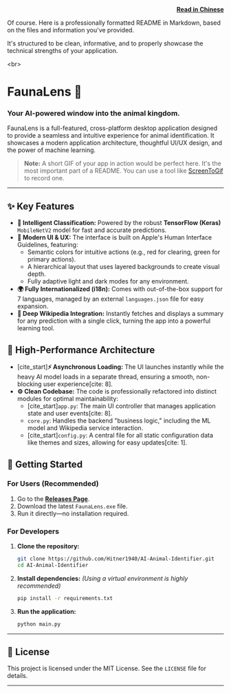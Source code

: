 <div align="right">
<a href="README.chinese.md"><strong>Read in Chinese</strong></a>
</div>

Of course. Here is a professionally formatted README in Markdown, based on the files and information you've provided.

It's structured to be clean, informative, and to properly showcase the technical strengths of your application.

\<br\>

# FaunaLens 🐾

### Your AI-powered window into the animal kingdom.

[](https://www.python.org/downloads/release/python-3110/)
[](https://opensource.org/licenses/MIT)
[](https://www.google.com/search?q=https://github.com/Hitner1940/AI-Animal-Identifier/releases/latest)

FaunaLens is a full-featured, cross-platform desktop application designed to provide a seamless and intuitive experience for animal identification. It showcases a modern application architecture, thoughtful UI/UX design, and the power of machine learning.

> **Note:** A short GIF of your app in action would be perfect here. It's the most important part of a README. You can use a tool like [ScreenToGif](https://www.screentogif.com/) to record one.

-----

## ✨ Key Features

  * **🧠 Intelligent Classification:** Powered by the robust **TensorFlow (Keras)** `MobileNetV2` model for fast and accurate predictions.
  * **🎨 Modern UI & UX:** The interface is built on Apple's Human Interface Guidelines, featuring:
      * Semantic colors for intuitive actions (e.g., red for clearing, green for primary actions).
      * A hierarchical layout that uses layered backgrounds to create visual depth.
      * Fully adaptive light and dark modes for any environment.
  * **🌍 Fully Internationalized (i18n):** Comes with out-of-the-box support for 7 languages, managed by an external `languages.json` file for easy expansion.
  * **🔗 Deep Wikipedia Integration:** Instantly fetches and displays a summary for any prediction with a single click, turning the app into a powerful learning tool.

## 🚀 High-Performance Architecture

  * [cite\_start]**⚡ Asynchronous Loading:** The UI launches instantly while the heavy AI model loads in a separate thread, ensuring a smooth, non-blocking user experience[cite: 8].
  * **⚙️ Clean Codebase:** The code is professionally refactored into distinct modules for optimal maintainability:
      * [cite\_start]`app.py`: The main UI controller that manages application state and user events[cite: 8].
      * `core.py`: Handles the backend "business logic," including the ML model and Wikipedia service interaction.
      * [cite\_start]`config.py`: A central file for all static configuration data like themes and sizes, allowing for easy updates[cite: 1].

## 🚀 Getting Started

### For Users (Recommended)

1.  Go to the [**Releases Page**](https://www.google.com/search?q=https://github.com/Hitner1940/AI-Animal-Identifier/releases).
2.  Download the latest `FaunaLens.exe` file.
3.  Run it directly—no installation required.

### For Developers

1.  **Clone the repository:**

    ```bash
    git clone https://github.com/Hitner1940/AI-Animal-Identifier.git
    cd AI-Animal-Identifier
    ```

2.  **Install dependencies:**
    *(Using a virtual environment is highly recommended)*

    ```bash
    pip install -r requirements.txt
    ```

3.  **Run the application:**

    ```bash
    python main.py
    ```

-----

## 📜 License

This project is licensed under the MIT License. See the `LICENSE` file for details.

---

